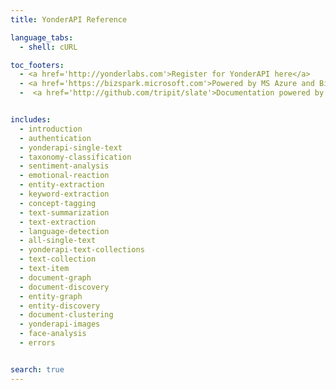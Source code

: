 ```yaml
---
title: YonderAPI Reference

language_tabs:
  - shell: cURL

toc_footers:
  - <a href='http://yonderlabs.com'>Register for YonderAPI here</a>
  - <a href='https://bizspark.microsoft.com'>Powered by MS Azure and Bizpark plus</a>
  -  <a href='http://github.com/tripit/slate'>Documentation powered by Slate</a>


includes:
  - introduction
  - authentication
  - yonderapi-single-text
  - taxonomy-classification
  - sentiment-analysis
  - emotional-reaction
  - entity-extraction
  - keyword-extraction
  - concept-tagging
  - text-summarization
  - text-extraction
  - language-detection
  - all-single-text
  - yonderapi-text-collections
  - text-collection
  - text-item
  - document-graph
  - document-discovery
  - entity-graph
  - entity-discovery
  - document-clustering
  - yonderapi-images
  - face-analysis
  - errors


search: true
---
```


